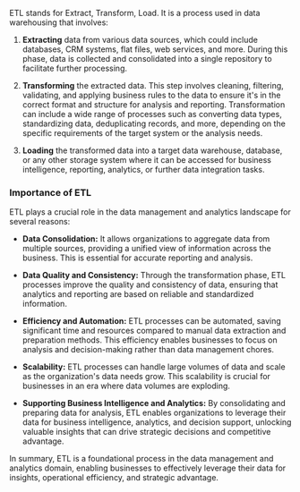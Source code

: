 ETL stands for Extract, Transform, Load. It is a process used in data warehousing that involves:

1. **Extracting** data from various data sources, which could include databases, CRM systems, flat files, web services, and more. During this phase, data is collected and consolidated into a single repository to facilitate further processing.

2. **Transforming** the extracted data. This step involves cleaning, filtering, validating, and applying business rules to the data to ensure it's in the correct format and structure for analysis and reporting. Transformation can include a wide range of processes such as converting data types, standardizing data, deduplicating records, and more, depending on the specific requirements of the target system or the analysis needs.

3. **Loading** the transformed data into a target data warehouse, database, or any other storage system where it can be accessed for business intelligence, reporting, analytics, or further data integration tasks.

### Importance of ETL

ETL plays a crucial role in the data management and analytics landscape for several reasons:

- **Data Consolidation:** It allows organizations to aggregate data from multiple sources, providing a unified view of information across the business. This is essential for accurate reporting and analysis.

- **Data Quality and Consistency:** Through the transformation phase, ETL processes improve the quality and consistency of data, ensuring that analytics and reporting are based on reliable and standardized information.

- **Efficiency and Automation:** ETL processes can be automated, saving significant time and resources compared to manual data extraction and preparation methods. This efficiency enables businesses to focus on analysis and decision-making rather than data management chores.

- **Scalability:** ETL processes can handle large volumes of data and scale as the organization's data needs grow. This scalability is crucial for businesses in an era where data volumes are exploding.

- **Supporting Business Intelligence and Analytics:** By consolidating and preparing data for analysis, ETL enables organizations to leverage their data for business intelligence, analytics, and decision support, unlocking valuable insights that can drive strategic decisions and competitive advantage.

In summary, ETL is a foundational process in the data management and analytics domain, enabling businesses to effectively leverage their data for insights, operational efficiency, and strategic advantage.
